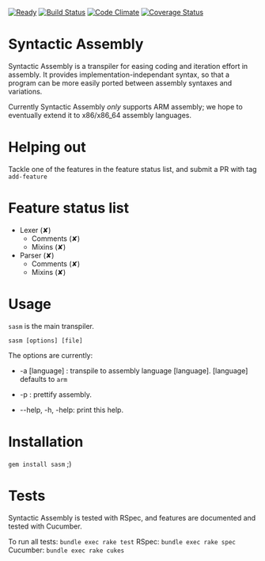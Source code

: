 [![Ready](https://badge.waffle.io/sasm/sasm.png?label=ready&title=Ready)](https://waffle.io/sasm/sasm) [![Build Status](https://travis-ci.org/sasm/sasm.svg?branch=master)](https://travis-ci.org/sasm/sasm) [![Code Climate](https://codeclimate.com/github/sasm/sasm.png)](https://codeclimate.com/github/sasm/sasm) [![Coverage Status](https://coveralls.io/repos/sasm/sasm/badge.png)](https://coveralls.io/r/sasm/sasm)

Syntactic Assembly
==================

Syntactic Assembly is a transpiler for easing coding and iteration effort in assembly.
It provides implementation-independant syntax, so that a program can be more easily ported between assembly syntaxes and variations.

Currently Syntactic Assembly *only* supports ARM assembly; we hope to eventually extend it to x86/x86_64 assembly languages.

Helping out
===========
Tackle one of the features in the feature status list, and submit a PR with tag `add-feature`

Feature status list
===================

+ Lexer (✘)
    - Comments (✘)
    - Mixins (✘)
+ Parser (✘)
    - Comments (✘)
    - Mixins (✘)

Usage
=====

`sasm` is the main transpiler.
````
sasm [options] [file]
````
    
The options are currently:
    
* -a [language] : transpile to assembly language [language]. [language] defaults to `arm`

* -p : prettify assembly.

* --help, -h, -help: print this help.

Installation
============

`gem install sasm` ;)


Tests
======

Syntactic Assembly is tested with RSpec, and features are documented and tested with Cucumber.

To run all tests: `bundle exec rake test`
RSpec: `bundle exec rake spec`
Cucumber: `bundle exec rake cukes`
